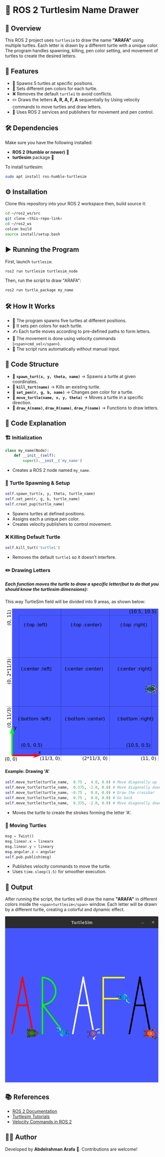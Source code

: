 # 🐢 ROS 2 Turtlesim Name Drawer

## 🚀 Overview

This ROS 2 project uses `turtlesim` to draw the name **"ARAFA"** using multiple turtles. Each letter is drawn by a different turtle with a unique color. The program handles spawning, killing, pen color setting, and movement of turtles to create the desired letters.


## 📌 Features

* 🐢 Spawns 5 turtles at specific positions.
* 🎨 Sets different pen colors for each turtle.
* ❌ Removes the default `turtle1` to avoid conflicts.
* ✏️ Draws the letters **A, R, A, F, A** sequentially by Using velocity commands to move turtles and draw letters.
* 🔄 Uses ROS 2 services and publishers for movement and pen control.

## 🛠 Dependencies

Make sure you have the following installed:

* **ROS 2 (Humble or newer)** 🦾
* **turtlesim** package 🐢

To install turtlesim:

```bash
sudo apt install ros-humble-turtlesim
```

## ⚙️ Installation

Clone this repository into your ROS 2 workspace then, build source it:

```bash
cd ~/ros2_ws/src
git clone <this-repo-link>
cd ~/ros2_ws
colcon build
source install/setup.bash
```

## ▶️ Running the Program

First, launch `turtlesim`:

```bash
ros2 run turtlesim turtlesim_node
```

Then, run the script to draw "ARAFA":

```bash
ros2 run turtle_package my_name
```

## 🛠️ How It Works

* 🐢 The program spawns five turtles at different positions.
* 🎨 It sets pen colors for each turtle.
* ✍️ Each turtle moves according to pre-defined paths to form letters.
* 📡 The movement is done using velocity commands (`<span>cmd_vel</span>`).
* 🤖 The script runs automatically without manual input.

## 📂 Code Structure

* 🔹 **`spawn_turt(x, y, theta, name)`** → Spawns a turtle at given coordinates.
* 🔹 **`kill_turt(name)`** → Kills an existing turtle.
* 🔹 **`set_pen(r, g, b, name)`** → Changes pen color for a turtle.
* 🔹 **`move_turtle(name, x, y, theta)`** → Moves a turtle in a specific direction.
* 🔹 **`draw_A(name)`**, **`draw_R(name)`**, **`draw_F(name)`** → Functions to draw letters.

## 📜 Code Explanation

### 🏗 Initialization

```python
class my_name(Node):
    def __init__(self):
        super().__init__('my_name')
```

* Creates a ROS 2 node named `my_name`.

### 🐢 Turtle Spawning & Setup

```python
self.spawn_turt(x, y, theta, turtle_name)
self.set_pen(r, g, b, turtle_name)
self.creat_pup(turtle_name)
```

* Spawns turtles at defined positions.
* Assigns each a unique pen color.
* Creates velocity publishers to control movement.

### ❌ Killing Default Turtle

```python
self.kill_turt('turtle1')
```

* Removes the default `turtle1` so it doesn’t interfere.

### ✏️ Drawing Letters

##### Each function moves the turtle to draw a specific letter(but to do that you should know the turtlesim dimensions):

This way TurtleSim field will be divided into 9 areas, as shown below:


![Alt text](https://github.com/MMSAutonomousTeam/Test/blob/0f19006d869143628a329f2b903f423b4eb489b4/3rfa/1.1st_week_task/images/1.png)


#### Example: Drawing 'A'

```python
self.move_turtle(turtle_name,  0.75 ,  4.0, 0.0) # Move diagonally up
self.move_turtle(turtle_name,  0.375, -2.0, 0.0) # Move diagonally down
self.move_turtle(turtle_name, -0.75 ,  0.0, 0.0) # Draw the crossbar
self.move_turtle(turtle_name,  0.75 ,  0.0, 0.0) # Go back
self.move_turtle(turtle_name,  0.375, -2.0, 0.0) # Move diagonally down
```

* Moves the turtle to create the strokes forming the letter 'A'.

### 🔄 Moving Turtles

```python
msg = Twist()
msg.linear.x = linearx
msg.linear.y = lineary
msg.angular.z = angular
self.pub.publish(msg)
```

* Publishes velocity commands to move the turtle.
* Uses `time.sleep(1.5)` for smoother execution.

## 📌 Output

After running the script, the turtles will draw the name **"ARAFA"** in different colors inside the `<span>turtlesim</span>` window. Each letter will be drawn by a different turtle, creating a colorful and dynamic effect.


![Alt text](https://github.com/MMSAutonomousTeam/Test/blob/0f19006d869143628a329f2b903f423b4eb489b4/3rfa/1.1st_week_task/images/2.png)


## 📚 References

* [ROS 2 Documentation]()
* [Turtlesim Tutorials]()
* [Velocity Commands in ROS 2]()

## 👨‍💻 Author

Developed by **Abdelrahman Arafa** 🚀. Contributions are welcome!


